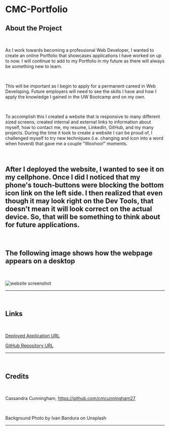 # CMC-Portfolio

## About the Project

&nbsp;

As I work towards becoming a professional Web Developer, I wanted to create an online Portfolio that showcases applications I have worked on up to now. I will continue to add to my Portfolio in my future as there will always be something new to learn.

&nbsp;

This will be important as I begin to apply for a permanent careed in Web Developing. Future employers will need to see the skills I have and how I apply the knowledge I gained in the UW Bootcamp and on my own. 

&nbsp;

To accomplish this I created a website that is responsive to many different sized screens; created internal and external links to information about myself, how to contact me, my resume, LinkedIn, GitHub, and my many projects. During the time it took to create a website I can be proud of, I challenged myself to try new techniques (i.e. changing and icon into a word when hoverd) that gave me a couple "Woohoo!" moments. 

&nbsp;

After I deployed the website, I wanted to see it on my cellphone. Once I did I noticed that my phone's touch-buttons were blocking the bottom icon link on the left side. I then realized that even though it may look right on the Dev Tools, that doesn't mean it will look correct on the actual device. So, that will be something to think about for future applications. 
---

&nbsp;

## The following image shows how the webpage appears on a desktop

&nbsp;

![website screenshot](./assets/images/website-screenshot.png)

---
&nbsp;

## Links

&nbsp;


[Deployed Application URL]( https://cmcunningham27.github.io/CMC-Portfolio/)

[GitHub Repository URL](https://github.com/cmcunningham27/CMC-Portfolio)

---
&nbsp;

## Credits

&nbsp;

Cassandra Cunningham, https://github.com/cmcunningham27

&nbsp;

Background Photo by Ivan Bandura on Unsplash

---